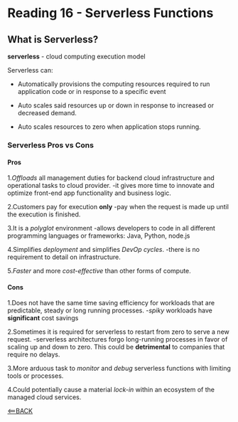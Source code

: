 # Reading 16 - Serverless Functions

## What is Serverless?

**serverless** - cloud computing execution model

Serverless can:

- Automatically provisions the computing resources required to run application code or in response to a specific event

- Auto scales said resources up or down in response to increased or decreased demand.

- Auto scales resources to zero when application stops running.

### Serverless Pros vs Cons

#### Pros

1.*Offloads* all management duties for backend cloud infrastructure and operational tasks to cloud provider.
-it gives more time to innovate and optimize front-end app functionality and business logic.

2.Customers pay for execution **only**
-pay when the request is made up until the execution is finished.

3.It is a *polyglot* environment
-allows developers to code in all different programming languages or frameworks: Java, Python, node.js

4.Simplifies *deployment* and simplifies *DevOp cycles*.
-there is no requirement to detail on infrastructure.

5.*Faster* and more *cost-effective* than other forms of compute.

#### Cons

1.Does not have the same time saving efficiency for workloads that are predictable, steady or long running processes.
-*spiky* workloads have **significant** cost savings

2.Sometimes it is required for serverless to restart from zero to serve a new request.
-serverless architectures forgo long-running processes in favor of scaling up and down to zero. This could be **detrimental** to companies that require no delays.

3.More arduous task to *monitor* and *debug* serverless functions with limiting tools or processes.

4.Could potentially cause a material *lock-in* within an ecosystem of the managed cloud services.

[<==BACK](README.md)
